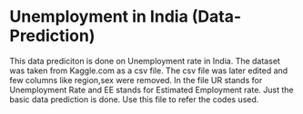 # Unemployment in India (Data-Prediction)
This data prediciton is done on Unemployment rate in India.
The dataset was taken from Kaggle.com as a csv file.
The csv file was later edited and few columns like region,sex were removed.
In the file UR stands for Unemployment Rate and EE stands for Estimated Employment rate.
Just the basic data prediction is done.
Use this file to refer the codes used.

